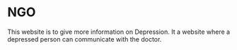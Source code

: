 # NGO
This website is to give more information on Depression. It a website where a depressed person can communicate with the doctor. 
